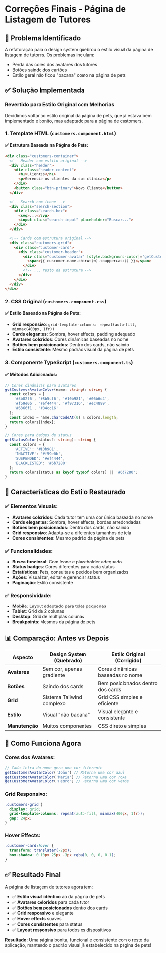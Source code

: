 # Correções Finais - Página de Listagem de Tutores

## 🎯 Problema Identificado

A refatoração para o design system quebrou o estilo visual da página de listagem de tutores. Os problemas incluíam:
- Perda das cores dos avatares dos tutores
- Botões saindo dos cartões
- Estilo geral não ficou "bacana" como na página de pets

## ✅ Solução Implementada

### **Revertido para Estilo Original com Melhorias**

Decidimos voltar ao estilo original da página de pets, que já estava bem implementado e bonito, mas adaptado para a página de customers.

### **1. Template HTML (`customers.component.html`)**

#### ✅ **Estrutura Baseada na Página de Pets:**
```html
<div class="customers-container">
  <!-- Header com estilo original -->
  <div class="header">
    <div class="header-content">
      <h1>Clientes</h1>
      <p>Gerencie os clientes da sua clínica</p>
    </div>
    <button class="btn-primary">Novo Cliente</button>
  </div>

  <!-- Search com ícone -->
  <div class="search-section">
    <div class="search-box">
      <svg>...</svg>
      <input class="search-input" placeholder="Buscar...">
    </div>
  </div>

  <!-- Cards com estrutura original -->
  <div class="customers-grid">
    <div class="customer-card">
      <div class="customer-header">
        <div class="customer-avatar" [style.background-color]="getCustomerAvatarColor(customer.name)">
          <span>{{ customer.name.charAt(0).toUpperCase() }}</span>
        </div>
        <!-- ... resto da estrutura -->
      </div>
    </div>
  </div>
</div>
```

### **2. CSS Original (`customers.component.css`)**

#### ✅ **Estilo Baseado na Página de Pets:**
- **Grid responsivo**: `grid-template-columns: repeat(auto-fill, minmax(400px, 1fr))`
- **Cards elegantes**: Sombra, hover effects, padding adequado
- **Avatares coloridos**: Cores dinâmicas baseadas no nome
- **Botões bem posicionados**: Dentro dos cards, não saindo
- **Estilo consistente**: Mesmo padrão visual da página de pets

### **3. Componente TypeScript (`customers.component.ts`)**

#### ✅ **Métodos Adicionados:**
```typescript
// Cores dinâmicas para avatares
getCustomerAvatarColor(name: string): string {
  const colors = [
    '#3b82f6', '#8b5cf6', '#10b981', '#06b6d4', 
    '#f59e0b', '#ef4444', '#f97316', '#ec4899', 
    '#6366f1', '#84cc16'
  ];
  const index = name.charCodeAt(0) % colors.length;
  return colors[index];
}

// Cores para badges de status
getStatusColor(status?: string): string {
  const colors = {
    'ACTIVE': '#10b981',
    'INACTIVE': '#f59e0b',
    'SUSPENDED': '#ef4444',
    'BLACKLISTED': '#6b7280'
  };
  return colors[status as keyof typeof colors] || '#6b7280';
}
```

## 🎨 Características do Estilo Restaurado

### ✅ **Elementos Visuais:**
- **Avatares coloridos**: Cada tutor tem uma cor única baseada no nome
- **Cards elegantes**: Sombra, hover effects, bordas arredondadas
- **Botões bem posicionados**: Dentro dos cards, não saindo
- **Grid responsivo**: Adapta-se a diferentes tamanhos de tela
- **Cores consistentes**: Mesmo padrão da página de pets

### ✅ **Funcionalidades:**
- **Busca funcional**: Com ícone e placeholder adequado
- **Status badges**: Cores diferentes para cada status
- **Estatísticas**: Pets, consultas e pedidos bem organizados
- **Ações**: Visualizar, editar e gerenciar status
- **Paginação**: Estilo consistente

### ✅ **Responsividade:**
- **Mobile**: Layout adaptado para telas pequenas
- **Tablet**: Grid de 2 colunas
- **Desktop**: Grid de múltiplas colunas
- **Breakpoints**: Mesmos da página de pets

## 📊 Comparação: Antes vs Depois

| **Aspecto** | **Design System (Quebrado)** | **Estilo Original (Corrigido)** |
|-------------|------------------------------|----------------------------------|
| **Avatares** | Sem cor, apenas gradiente | Cores dinâmicas baseadas no nome |
| **Botões** | Saindo dos cards | Bem posicionados dentro dos cards |
| **Grid** | Sistema Tailwind complexo | Grid CSS simples e eficiente |
| **Estilo** | Visual "não bacana" | Visual elegante e consistente |
| **Manutenção** | Muitos componentes | CSS direto e simples |

## 🔧 Como Funciona Agora

### **Cores dos Avatares:**
```typescript
// Cada letra do nome gera uma cor diferente
getCustomerAvatarColor('João') // Retorna uma cor azul
getCustomerAvatarColor('Maria') // Retorna uma cor roxa
getCustomerAvatarColor('Pedro') // Retorna uma cor verde
```

### **Grid Responsivo:**
```css
.customers-grid {
  display: grid;
  grid-template-columns: repeat(auto-fill, minmax(400px, 1fr));
  gap: 24px;
}
```

### **Hover Effects:**
```css
.customer-card:hover {
  transform: translateY(-2px);
  box-shadow: 0 10px 25px -3px rgba(0, 0, 0, 0.1);
}
```

## ✅ Resultado Final

A página de listagem de tutores agora tem:

- ✅ **Estilo visual idêntico** ao da página de pets
- ✅ **Avatares coloridos** para cada tutor
- ✅ **Botões bem posicionados** dentro dos cards
- ✅ **Grid responsivo** e elegante
- ✅ **Hover effects** suaves
- ✅ **Cores consistentes** para status
- ✅ **Layout responsivo** para todos os dispositivos

**Resultado**: Uma página bonita, funcional e consistente com o resto da aplicação, mantendo o padrão visual já estabelecido na página de pets!



